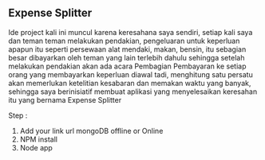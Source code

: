 ## Expense Splitter ##

Ide project kali ini muncul karena keresahana saya sendiri, setiap kali saya dan teman teman melakukan pendakian, pengeluaran untuk keperluan apapun itu seperti persewaan alat mendaki, makan, bensin, itu sebagian besar dibayarkan oleh teman yang lain terlebih dahulu sehingga setelah melakukan pendakian akan ada acara Pembagian Pembayaran ke setiap orang yang membayarkan keperluan diawal tadi, menghitung satu persatu akan memerlukan ketelitian kesabaran dan memakan waktu yang banyak, sehingga saya berinisiatif membuat aplikasi yang menyelesaikan keresahan itu yang bernama Expense Splitter

Step :
1. Add your link url mongoDB offline or Online
2. NPM install
3. Node app